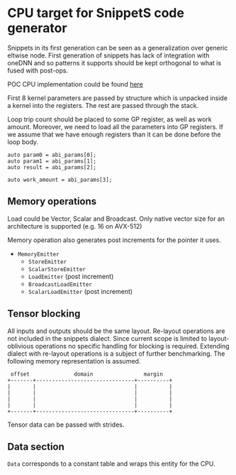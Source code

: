 # CPU target for SnippetS code generator

Snippets in its first generation can be seen as a generalization over generic eltwise node. First generation of snippets has lack of integration with oneDNN and so patterns it supports should be kept orthogonal to what is fused with post-ops. 

POC CPU implementation could be found [here](https://github.com/openvinotoolkit/openvino/pull/2824)

First 8 kernel parameters are passed by structure which is unpacked inside a kernel into the registers. The rest are passed through the stack.

Loop trip count should be placed to some GP register, as well as work amount. Moreover, we need to load all the parameters into GP registers. If we assume that we have enough registers than it can be done before the loop body.

```
auto param0 = abi_params[0];
auto param1 = abi_params[1];
auto result = abi_params[2];

auto work_amount = abi_params[3];
```

## Memory operations

Load could be Vector, Scalar and Broadcast. Only native vector size for an architecture is supported (e.g. 16 on AVX-512)

Memory operation also generates post increments for the pointer it uses. 

- `MemoryEmitter`
    - `StoreEmitter`
    - `ScalarStoreEmitter`
    - `LoadEmitter` (post increment)
    - `BroadcastLoadEmitter`
    - `ScalarLoadEmitter` (post increment)

## Tensor blocking

All inputs and outputs should be the same layout. Re-layout operations are not included in the snippets dialect. Since current scope is limited to layout-oblivious operations no specific handling for blocking is required. Extending dialect with re-layout operations is a subject of further benchmarking. The following memory representation is assumed.

```
 offset              domain                margin
+-------+-------------------------------+----------+
|       |                               |          |
|       |                               |          |
|       |                               |          |
|       |                               |          |
+-------+-------------------------------+----------+
```

Tensor data can be passed with strides.

## Data section

`Data` corresponds to a constant table and wraps this entity for the CPU.
